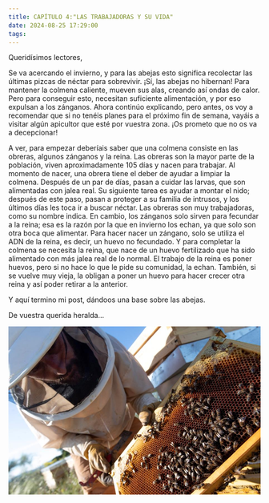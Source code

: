 ```yaml
---
title: CAPÍTULO 4:"LAS TRABAJADORAS Y SU VIDA"
date: 2024-08-25 17:29:00
tags:
---
```



Queridísimos lectores,

Se va acercando el invierno, y para las abejas esto significa recolectar las últimas pizcas de néctar para sobrevivir. ¡Sí, las abejas no hibernan! Para mantener la colmena caliente, mueven sus alas, creando así ondas de calor. Pero para conseguir esto, necesitan suficiente alimentación, y por eso expulsan a los zánganos. Ahora continúo explicando, pero antes, os voy a recomendar que si no tenéis planes para el próximo fin de semana, vayáis a visitar algún apicultor que esté por vuestra zona. ¡Os prometo que no os va a decepcionar!

A ver, para empezar deberíais saber que una colmena consiste en las obreras, algunos zánganos y la reina. Las obreras son la mayor parte de la población, viven aproximadamente 105 días y nacen para trabajar. Al momento de nacer, una obrera tiene el deber de ayudar a limpiar la colmena. Después de un par de días, pasan a cuidar las larvas, que son alimentadas con jalea real. Su siguiente tarea es ayudar a montar el nido; después de este paso, pasan a proteger a su familia de intrusos, y los últimos días les toca ir a buscar néctar. Las obreras son muy trabajadoras, como su nombre indica. En cambio, los zánganos solo sirven para fecundar a la reina; esa es la razón por la que en invierno los echan, ya que solo son otra boca que alimentar. Para hacer nacer un zángano, solo se utiliza el ADN de la reina, es decir, un huevo no fecundado. Y para completar la colmena se necesita la reina, que nace de un huevo fertilizado que ha sido alimentado con más jalea real de lo normal. El trabajo de la reina es poner huevos, pero si no hace lo que le pide su comunidad, la echan. También, si se vuelve muy vieja, la obligan a poner un huevo para hacer crecer otra reina y así poder retirar a la anterior.

Y aquí termino mi post, dándoos una base sobre las abejas.

De vuestra querida heralda...


![abejas](/images/bienen.jpg)